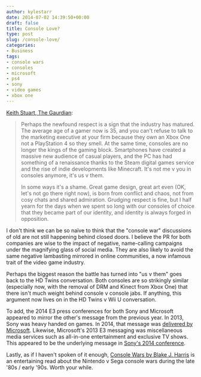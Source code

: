 ```yaml
---
author: kylestarr
date: 2014-07-02 14:39:50+00:00
draft: false
title: Console Love?
type: post
slug: /console-love/
categories:
- Business
tags:
- console wars
- consoles
- microsoft
- ps4
- sony
- video games
- xbox one
---
```


[Keith Stuart, The Gaurdian](http://www.theguardian.com/technology/2014/jul/02/playstation-4-vs-xbox-one-the-console-war-that-turned-into-a-love-story?CMP=ema_565):

> Perhaps the newfound respect is a sign that the industry has matured. The average age of a gamer now is 35, and you can't refuse to talk to the marketing executive at your firm because they own an Xbox One not a PlayStation 4 so they smell. At the same time, consoles are no longer the kings of the gaming block. Smartphones have created a massive new audience of casual players, and the PC has had something of a renaissance thanks to the Steam digital games service and the rise of indie developments like Minecraft. It's not me v you in consoles anymore, it's us v them.
>
> In some ways it's a shame. Great game design, great art even (OK, let's not go there right now), is born from conflict and chaos, not from cosy chats and shared admiration. Grudging respect is fine, but I half yearn for the days when we spent so long with our consoles of choice that they became part of our identity, and identity is always forged in opposition.

I don't think we can be so naïve to think that the "console war" discussions of old are not still happening behind closed doors. I believe the PR for both companies are wise to the impact of negative, name-calling campaigns under the magnifying glass of social media. They are also likely to avoid the same negative lambasting mirrored in online communities, a now infamous trait of the video game industry.

Perhaps the biggest reason the battle has turned into "us v them" goes back to the HD Twins conversation. Both consoles are so strikingly similar (especially now, with the removal of DRM and Kinect from Xbox One) that there isn't much weight behind console v console jabs. If anything, this argument now lives on in the HD Twins v Wii U conversation.

To add, the 2014 E3 press conferences for both Sony and Microsoft appeared to mirror the other's message from the previous year. In 2013, Sony was heavy handed on games. In 2014, that message was [delivered by Microsoft](/2014/06/10/microsoft-at-e3/). Likewise, Microsoft's 2013 E3 messaging was miscellaneous media services such as all-in-one entertainment and exclusive TV shows. This appeared to be the underlying message in [Sony's 2014 conference](/2014/06/10/only-on-playstation-bro/).

Lastly, as if I haven't spoken of it enough, [Console Wars by Blake J. Harris](http://www.amazon.com/gp/product/0062276697/ref=as_li_tl?ie=UTF8&camp=1789&creative=390957&creativeASIN=0062276697&linkCode=as2&tag=tpv07-20&linkId=HZBFV4VJ24DV4R4G) is an entertaining read about the Nintendo v Sega console wars during the late '80s / early '90s. Worth your while.
